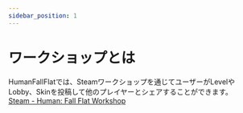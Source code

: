 ```yaml
---
sidebar_position: 1
---
```


# ワークショップとは

HumanFallFlatでは、Steamワークショップを通じてユーザーがLevelやLobby、Skinを投稿して他のプレイヤーとシェアすることができます。  
[Steam - Human: Fall Flat Workshop](https://steamcommunity.com/app/477160/workshop/)